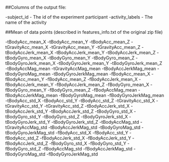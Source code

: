 ##Columns of the output file:

-subject_id - The id of the experiment participant
-activity_labels - The name of the activity

##Mean of data points (described in features_info.txt of the original zip file)

-tBodyAcc_mean_X
-tBodyAcc_mean_Y
-tBodyAcc_mean_Z
-tGravityAcc_mean_X
-tGravityAcc_mean_Y
-tGravityAcc_mean_Z
-tBodyAccJerk_mean_X
-tBodyAccJerk_mean_Y
-tBodyAccJerk_mean_Z
-tBodyGyro_mean_X
-tBodyGyro_mean_Y
-tBodyGyro_mean_Z
-tBodyGyroJerk_mean_X
-tBodyGyroJerk_mean_Y
-tBodyGyroJerk_mean_Z
-tBodyAccMag_mean
-tGravityAccMag_mean
-tBodyAccJerkMag_mean
-tBodyGyroMag_mean
-tBodyGyroJerkMag_mean
-fBodyAcc_mean_X
-fBodyAcc_mean_Y
-fBodyAcc_mean_Z
-fBodyAccJerk_mean_X
-fBodyAccJerk_mean_Y
-fBodyAccJerk_mean_Z
-fBodyGyro_mean_X
-fBodyGyro_mean_Y
-fBodyGyro_mean_Z
-fBodyAccMag_mean
-fBodyAccJerkMag_mean
-fBodyGyroMag_mean
-fBodyGyroJerkMag_mean
-tBodyAcc_std_X
-tBodyAcc_std_Y
-tBodyAcc_std_Z
-tGravityAcc_std_X
-tGravityAcc_std_Y
-tGravityAcc_std_Z
-tBodyAccJerk_std_X
-tBodyAccJerk_std_Y
-tBodyAccJerk_std_Z
-tBodyGyro_std_X
-tBodyGyro_std_Y
-tBodyGyro_std_Z
-tBodyGyroJerk_std_X
-tBodyGyroJerk_std_Y
-tBodyGyroJerk_std_Z
-tBodyAccMag_std
-tGravityAccMag_std
-tBodyAccJerkMag_std
-tBodyGyroMag_std
-tBodyGyroJerkMag_std
-fBodyAcc_std_X
-fBodyAcc_std_Y
-fBodyAcc_std_Z
-fBodyAccJerk_std_X
-fBodyAccJerk_std_Y
-fBodyAccJerk_std_Z
-fBodyGyro_std_X
-fBodyGyro_std_Y
-fBodyGyro_std_Z
-fBodyAccMag_std
-fBodyAccJerkMag_std
-fBodyGyroMag_std
-fBodyGyroJerkMag_std
